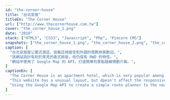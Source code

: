 ```yaml
---
id: "the-corner-house"
title: "台北安居"
titleEn: "The Corner House"
url: ["http://www.thecornerhouse.com.tw"]
cover: "the_corner_house_1.png"
date: "2018"
stack: ["HTML5", "CSS3", "Javascript", "Php", "Pimcore CMS"]
snapshots: ["the_corner_house_1.png", "the_corner_house_2.png", "the_corner_house_3.png"]
caption: [
  "台北安居是公寓式酒店，該飯店相當受到外國的商務旅客歡迎。",
  "該網站設計有別於常見的直式排版，但仍保有 RWD 的特性。",
  "網站中使用了 Google Map 的 API，打造簡單的景點路線規劃介面。",
]
captionEn: [
  "The Corner House is an apartment hotel, which is very popular among foreign business traveler.",
  "This website has a unusual layout, but dpesn't affect the responsiveness.",
  "Using the Google Map API to create a simple route planner to the nearby sightseeing spots.",
]
---
```


